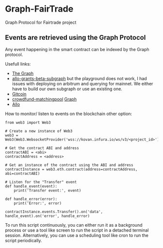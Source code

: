 # Graph-FairTrade
Graph Protocol for Fairtrade project

## Events are retrieved using the Graph Protocol

Any event happening in the smart contract can be indexed by the Graph protocol. 

Usefull links:
- [The Graph](https://thegraph.com/)
- [allo-grants-beta-subgraph](https://thegraph.com/explorer/subgraphs/2UamqKr2Pr5iLFQtgowHQKA3gjibrnQpBER4Nof5FDVA?view=Overview&chain=arbitrum-one) but the playground does not work, I had issues with deploying on arbitrum and querying for mainnet. We either have to build our own subgraph or use an existing one.
- [Gitcoin](https://thegraph.com/explorer/subgraphs/BQXTJRLZi7NWGq5AXzQQxvYNa5i1HmqALEJwy3gGJHCr?view=Playground&chain=mainnet)
- [crowdfund-matchingpool](https://github.com/supermodularxyz/crowdfund-matchingpool)  [Graph](https://thegraph.com/explorer/subgraphs/64T3nPmbDYdRKi9Ba9Qr98nfLG68XS634h1JTyupySda?view=Overview&chain=mainnet)
- [Allo](https://thegraph.com/explorer/subgraphs/Ba4YGqqyYVFd55zcQnXS3XYTjJARKe93LY6qNgFbrHQz?view=Overview&chain=mainnet)

How to monitor/ listen to events on the blockchain other option:
```
from web3 import Web3

# Create a new instance of Web3
web3 = Web3(Web3.WebsocketProvider('wss://kovan.infura.io/ws/v3/<project_id>'))

# Get the contract ABI and address
contractABI = <abi>
contractAddress = <address>

# Get an instance of the contract using the ABI and address
contractInstance = web3.eth.contract(address=contractAddress, abi=contractABI)

# Listen for the "Transfer" event
def handle_event(event):
    print('Transfer event:', event)

def handle_error(error):
    print('Error:', error)

contractInstance.events.Transfer().on('data', handle_event).on('error', handle_error)

```
To run this script continuously, you can either run it as a background process or use a tool like screen to run the script in a detached terminal session. Alternatively, you can use a scheduling tool like cron to run the script periodically.
